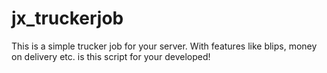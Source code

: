 # jx_truckerjob
This is a simple trucker job for your server. With features like blips, money on delivery etc. is this script for your developed!
